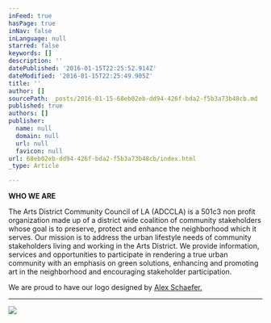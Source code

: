 ```yaml
---
inFeed: true
hasPage: true
inNav: false
inLanguage: null
starred: false
keywords: []
description: ''
datePublished: '2016-01-15T22:25:52.914Z'
dateModified: '2016-01-15T22:25:49.905Z'
title: ''
author: []
sourcePath: _posts/2016-01-15-68eb02eb-dd94-426f-bda2-f5b3a73b48cb.md
published: true
authors: []
publisher:
  name: null
  domain: null
  url: null
  favicon: null
url: 68eb02eb-dd94-426f-bda2-f5b3a73b48cb/index.html
_type: Article

---
```

**WHO WE ARE**

The Arts District Community Council of LA (ADCCLA) is a 501c3 non profit organization made up of a district wide coalition of community stakeholders whose goal is to preserve, protect and enhance the neighborhood which it serves.  Our mission is to address the urban lifestyle needs of community stakeholders living and working in the Arts District. We provide information, services and opportunities to participate in rendering a true urban community with an emphasis on green solutions, enhancing and promoting art in the neighborhood and encouraging stakeholder participation.

We are proud to have our logo designed by [Alex Schaefer.][0]

****
![](https://the-grid-user-content.s3-us-west-2.amazonaws.com/04e9d674-498c-4438-b8c9-a575d6916481.png)

[0]: http://www.alexschaeferart.com/